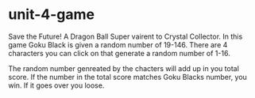 # unit-4-game
Save the Future!
A Dragon Ball Super vairent to Crystal Collector.
In this game Goku Black is given a random number of 19-146.
There are 4 characters you can click on that generate a random number of 1-16.

The random number genreated by the chacters will add up in you total score. 
If the number in the total score matches Goku Blacks number, you win. If it goes over you loose.
